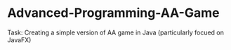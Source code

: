 # Advanced-Programming-AA-Game
Task: Creating a simple version of AA game in Java (particularly focued on JavaFX)
